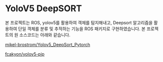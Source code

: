 # YoloV5 DeepSORT
본 프로젝트는 ROS, yolov5를 활용하여 객체를 탐지해내고, Deepsort 알고리즘을 활용하여 단일 객체를 분류 및 추적하는 기능을 ROS 패키지로 구현하였습니다.
본 프로젝트의 원 소스코드는 아래와 같습니다.

[mikel-brostrom/Yolov5_DeepSort_Pytorch](https://github.com/mikel-brostrom/Yolov5_DeepSort_Pytorch.git)

[fcakyon/yolov5-pip](https://github.com/fcakyon/yolov5-pip.git)
